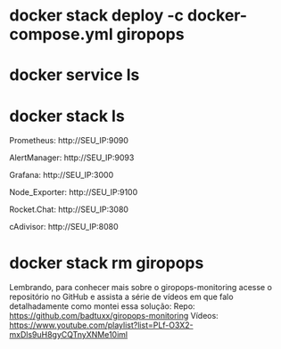 # docker stack deploy -c docker-compose.yml giropops
# docker service ls 
# docker stack ls

Prometheus:
http://SEU_IP:9090

AlertManager:
http://SEU_IP:9093

Grafana:
http://SEU_IP:3000

Node_Exporter:
http://SEU_IP:9100

Rocket.Chat:
http://SEU_IP:3080

cAdivisor:
http://SEU_IP:8080

# docker stack rm giropops


Lembrando, para conhecer mais sobre o giropops-monitoring acesse o repositório no GitHub e assista a série de vídeos em que  falo detalhadamente como montei essa solução:
Repo: https://github.com/badtuxx/giropops-monitoring
Vídeos: https://www.youtube.com/playlist?list=PLf-O3X2-mxDls9uH8gyCQTnyXNMe10iml
